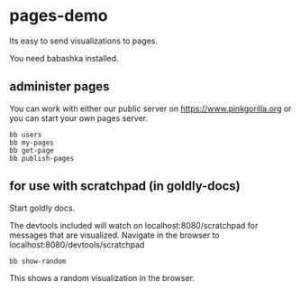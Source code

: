 # pages-demo

Its easy to send visualizations to pages.

You need babashka installed.

## administer pages

You can work with either our public server on https://www.pinkgorilla.org
or you can start your own pages server.


```
bb users
bb my-pages
bb get-page
bb publish-pages
```

## for use with scratchpad (in goldly-docs)

Start goldly docs.

The devtools included will watch on localhost:8080/scratchpad for messages that are visualized.
Navigate in the browser to localhost:8080/devtools/scratchpad

```
bb show-random
```

This shows a random visualization in the browser.

